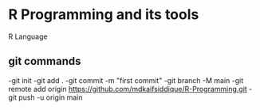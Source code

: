 # R Programming and its tools
R Language

## git commands

-git init
-git add .
-git commit -m "first commit"
-git branch -M main
-git remote add origin https://github.com/mdkaifsiddique/R-Programming.git
-git push -u origin main
